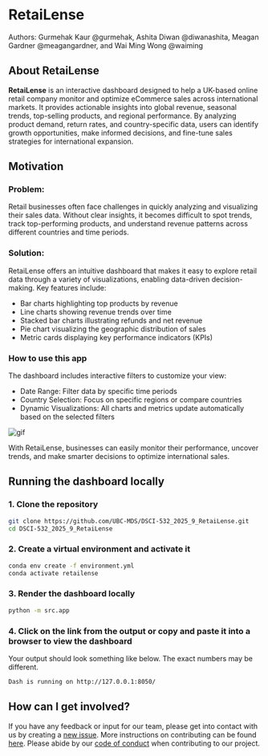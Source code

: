 # RetaiLense

Authors: Gurmehak Kaur @gurmehak, Ashita Diwan @diwanashita, Meagan
Gardner @meagangardner, and Wai Ming Wong @waiming

## About RetaiLense

**RetaiLense** is an interactive dashboard designed to help a UK-based
online retail company monitor and optimize eCommerce sales across
international markets. It provides actionable insights into global
revenue, seasonal trends, top-selling products, and regional
performance. By analyzing product demand, return rates, and
country-specific data, users can identify growth opportunities, make
informed decisions, and fine-tune sales strategies for international
expansion.

## Motivation

### Problem:

Retail businesses often face challenges in quickly analyzing and
visualizing their sales data. Without clear insights, it becomes
difficult to spot trends, track top-performing products, and understand
revenue patterns across different countries and time periods.

### Solution:

RetaiLense offers an intuitive dashboard that makes it easy to explore
retail data through a variety of visualizations, enabling data-driven
decision-making. Key features include:

-   Bar charts highlighting top products by revenue
-   Line charts showing revenue trends over time
-   Stacked bar charts illustrating refunds and net revenue
-   Pie chart visualizing the geographic distribution of sales
-   Metric cards displaying key performance indicators (KPIs)

### How to use this app

The dashboard includes interactive filters to customize your view:

-   Date Range: Filter data by specific time periods
-   Country Selection: Focus on specific regions or compare countries
-   Dynamic Visualizations: All charts and metrics update automatically
    based on the selected filters

![gif](./img/demo.gif)

With RetaiLense, businesses can easily monitor their performance,
uncover trends, and make smarter decisions to optimize international
sales.

## Running the dashboard locally

### 1. Clone the repository

``` bash
git clone https://github.com/UBC-MDS/DSCI-532_2025_9_RetaiLense.git
cd DSCI-532_2025_9_RetaiLense
```

### 2. Create a virtual environment and activate it

``` bash
conda env create -f environment.yml
conda activate retailense
```

### 3. Render the dashboard locally

``` bash
python -m src.app
```

### 4. Click on the link from the output or copy and paste it into a browser to view the dashboard

Your output should look something like below. The exact numbers may be
different.

``` bash
Dash is running on http://127.0.0.1:8050/
```

## How can I get involved?

If you have any feedback or input for our team, please get into contact
with us by creating a [new
issue](https://github.com/UBC-MDS/DSCI-532_2025_9_RetaiLense/issues/new).
More instructions on contributing can be found
[here](https://github.com/UBC-MDS/DSCI-532_2025_9_RetaiLense/blob/main/CONTRIBUTING.md).
Please abide by our [code of
conduct](https://github.com/UBC-MDS/DSCI-532_2025_9_RetaiLense/blob/main/CODE_OF_CONDUCT.md)
when contributing to our project.
